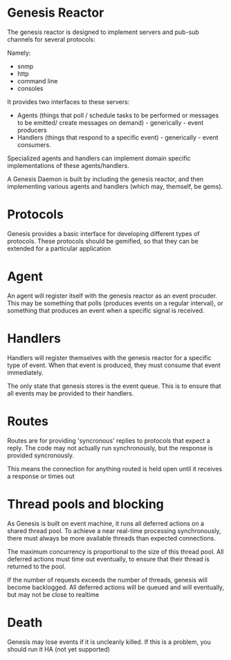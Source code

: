 # Genesis Reactor

The genesis reactor is designed to implement servers and pub-sub channels for several protocols:

Namely:

* snmp
* http
* command line
* consoles

It provides two interfaces to these servers:

* Agents (things that poll / schedule tasks to be performed or messages to be emitted/ create messages on demand) - generically - event producers
* Handlers (things that respond to a specific event) - generically - event consumers.

Specialized agents and handlers can implement domain specific implementations of these agents/handlers.

A Genesis Daemon is built by including the genesis reactor, and then implementing various agents and handlers (which may, themself, be gems).

# Protocols

Genesis provides a basic interface for developing different types of protocols. These protocols should be gemified, so that they can be extended for a particular application

# Agent

An agent will register itself with the genesis reactor as an event procuder. This may be something that polls (produces events on a regular interval), or something that produces an event when a specific signal is received.

# Handlers

Handlers will register themselves with the genesis reactor for a specific type of event. When that event is produced, they must consume that event immediately.

The only state that genesis stores is the event queue. This is to ensure that all events may be provided to their handlers.

# Routes

Routes are for providing 'syncronous' replies to protocols that expect a reply. The code may not actually run synchronously, but the response is provided syncronously.

This means the connection for anything routed is held open until it receives a response or times out

# Thread pools and blocking

As Genesis is built on event machine, it runs all deferred actions on a shared thread pool. To achieve a near real-time processing synchronously, there must always be more available threads than expected connections.

The maximum concurrency is proportional to the size of this thread pool. All deferred actions must time out eventually, to ensure that their thread is returned to the pool.

If the number of requests exceeds the number of threads, genesis will become backlogged. All deferred actions will be queued and will eventually, but may not be close to realtime

# Death

Genesis may lose events if it is uncleanly killed. If this is a problem, you should run it HA (not yet supported)
